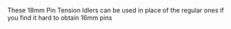 These 18mm Pin Tension Idlers can be used in place of the regular ones if you find it hard to obtain 16mm pins